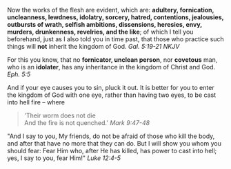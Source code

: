 [x]: # (<!-- markdownlint-disable MD041 -->)

Now the works of the flesh are evident, which are: **adultery, fornication, uncleanness, lewdness, idolatry, sorcery, hatred, contentions, jealousies, outbursts of wrath, selfish ambitions, dissensions, heresies, envy, murders, drunkenness, revelries, and the like**; of which I tell you beforehand, just as I also told you in time past, that those who practice such things will **not** inherit the kingdom of God. *Gal.&nbsp;5:19-21 NKJV*

For this you know, that no **fornicator, unclean person**, nor **covetous** man, who is an **idolater**, has any inheritance in the kingdom of Christ and God. *Eph.&nbsp;5:5*

And if your eye causes you to sin, pluck it out. It is better for you to enter the kingdom of God with one eye, rather than having two eyes, to be cast into hell fire &ndash; where
> 'Their worm does not die\
> And the fire is not quenched.' *Mark&nbsp;9:47-48*

"And I say to you, My friends, do not be afraid of those who kill the body, and after that have no more that they can do. But I will show you whom you should fear: Fear Him who, after He has killed, has power to cast into hell; yes, I say to you, fear Him!" *Luke&nbsp;12:4-5*
